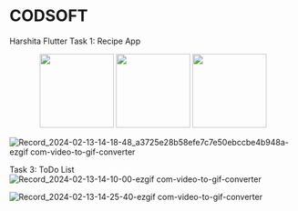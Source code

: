 # CODSOFT
Harshita
Flutter
Task 1: Recipe App

<div align="center">
<!--   https://tenor.com/bCCkQ.gif --><img width="130",height="25" ,object-fit= "contain", src="https://github.com/H-a-r-s-h-i-t-a-k/CODSOFT/assets/114668133/d5b73186-7ec5-42e9-9365-9a438de6671d"  /> 
 <img width="130",height="125" ,object-fit= "contain", src="https://github.com/H-a-r-s-h-i-t-a-k/CODSOFT/assets/114668133/6fafa278-57f1-4927-b643-9fdc5f28e286"  /> <img width="130",height="25" ,object-fit= "contain", src="https://github.com/H-a-r-s-h-i-t-a-k/CODSOFT/assets/114668133/425df7d0-7a15-46f1-879d-16b50836c73b"  />
</div>


![Record_2024-02-13-14-18-48_a3725e28b58efe7c7e50ebccbe4b948a-ezgif com-video-to-gif-converter](https://github.com/H-a-r-s-h-i-t-a-k/CODSOFT/assets/114668133/6fafa278-57f1-4927-b643-9fdc5f28e286)



Task 3: ToDo List
![Record_2024-02-13-14-10-00-ezgif com-video-to-gif-converter](https://github.com/H-a-r-s-h-i-t-a-k/CODSOFT/assets/114668133/425df7d0-7a15-46f1-879d-16b50836c73b)

![Record_2024-02-13-14-25-40-ezgif com-video-to-gif-converter](https://github.com/H-a-r-s-h-i-t-a-k/CODSOFT/assets/114668133/d5b73186-7ec5-42e9-9365-9a438de6671d)
